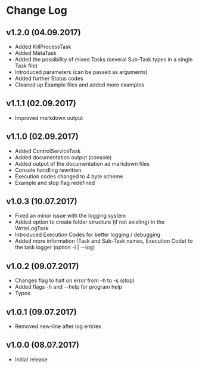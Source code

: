 ﻿# Change Log

## v1.2.0 (04.09.2017)

* Added KillProcessTask
* Added MetaTask
* Added the possibility of mixed Tasks (several Sub-Task types in a single Task file)
* Introduced parameters (can be passed as arguments)
* Added further Status codes
* Cleaned up Example files and added more examples

## v1.1.1 (02.09.2017)

* Improved markdown output

## v1.1.0 (02.09.2017)

* Added ControlServiceTask
* Added documentation output (console)
* Added output of the documentation ad markdown files
* Console handling rewritten
* Execution codes changed to 4 byte scheme
* Example and stop flag redefined

## v1.0.3 (10.07.2017)

* Fixed an minor issue with the logging system
* Added option to create folder structure (if not existing) in the WriteLogTask
* Introduced Execution Codes for better logging / debugging
* Added more information (Task and Sub-Task names, Execution Code) to the task logger (option -l | --log)

## v1.0.2 (09.07.2017)

* Changes flag to halt on error from -h to -s (stop)
* Added flags -h and --help for program help
* Typos

## v1.0.1 (09.07.2017)

* Removed new-line after log entries

## v1.0.0 (08.07.2017)

* Initial release


